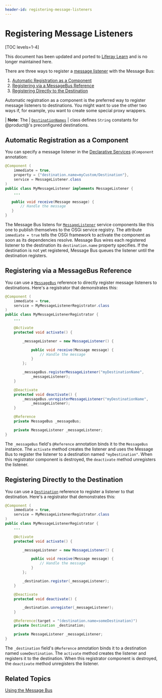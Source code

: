```yaml
---
header-id: registering-message-listeners
---
```


# Registering Message Listeners

[TOC levels=1-4]

<aside class="alert alert-info">
  <span class="wysiwyg-color-blue120"> This document has been updated and ported to <a href="https://learn.liferay.com/dxp/latest/en/developing-applications/core-frameworks/message-bus/listening-for-messages.html">Liferay Learn</a> and is no longer maintained here.</span>
</aside>

There are three ways to register a 
[message listener](/docs/7-2/frameworks/-/knowledge_base/f/using-the-message-bus#message-listeners) 
with the Message Bus: 

1.  [Automatic Registration as a Component](#automatic-registration-as-a-component)
2.  [Registering via a MessageBus Reference](#registering-via-a-messagebus-reference)
3.  [Registering Directly to the Destination](#registering-directly-to-the-destination)

Automatic registration as a component is the preferred way to register message 
listeners to destinations. You might want to use the other two ways if, for 
example, you want to create some special proxy wrappers. 

| **Note**: The 
| [`DestinationNames`](@platform-ref@/7.2-latest/javadocs/portal-kernel/com/liferay/portal/kernel/messaging/DestinationNames.html) 
| class defines `String` constants for @product@'s preconfigured destinations. 

## Automatic Registration as a Component

You can specify a message listener in the 
[Declarative Services](/docs/7-2/frameworks/-/knowledge_base/f/declarative-services) 
`@Component` annotation: 

```java
@Component (
    immediate = true,
    property = {"destination.name=myCustom/Destination"},
    service = MessageListener.class
)
public class MyMessageListener implements MessageListener {
    ...

   public void receive(Message message) {
       // Handle the message
   }
}
```

The Message Bus listens for 
[`MessageListener`](@platform-ref@/7.2-latest/javadocs/portal-kernel/com/liferay/portal/kernel/messaging/MessageListener.html) 
service components like this one to publish themselves to the OSGi service 
registry. The attribute `immediate = true` tells the OSGi framework to activate 
the component as soon as its dependencies resolve. Message Bus wires each 
registered listener to the destination its `destination.name` property 
specifies. If the destination is not yet registered, Message Bus queues the 
listener until the destination registers. 

## Registering via a MessageBus Reference

You can use a 
[`MessageBus`](@platform-ref@/7.2-latest/javadocs/portal-kernel/com/liferay/portal/kernel/messaging/MessageBus.html) 
reference to directly register message listeners to destinations. Here's a 
registrator that demonstrates this: 

```java
@Component (
    immediate = true,
    service = MyMessageListenerRegistrator.class
)
public class MyMessageListenerRegistrator {
    ...

    @Activate
    protected void activate() {

        _messageListener = new MessageListener() {

            public void receive(Message message) {
                // Handle the message
            }
        };

        _messageBus.registerMessageListener("myDestinationName",  
            _messageListener);
    }

    @Deactivate
    protected void deactivate() {
        _messageBus.unregisterMessageListener("myDestinationName",  
            _messageListener);
    }

    @Reference
    private MessageBus _messageBus;

    private MessageListener _messageListener;
}
```

The `_messageBus` field's `@Reference` annotation binds it to the `MessageBus` 
instance. The `activate` method creates the listener and uses the Message Bus to 
register the listener to a destination named `"myDestination"`. When this 
registrator component is destroyed, the `deactivate` method unregisters the 
listener. 

## Registering Directly to the Destination

You can use a 
[`Destination`](@platform-ref@/7.2-latest/javadocs/portal-kernel/com/liferay/portal/kernel/messaging/Destination.html) 
reference to register a listener to that destination. Here's a registrator that 
demonstrates this: 

```java
@Component (
    immediate = true,
    service = MyMessageListenerRegistrator.class
)
public class MyMessageListenerRegistrator {
    ...

    @Activate
    protected void activate() {

        _messageListener = new MessageListener() {

            public void receive(Message message) {
                // Handle the message
            }
        };

        _destination.register(_messageListener);
    }

    @Deactivate
    protected void deactivate() {

        _destination.unregister(_messageListener);
    }

    @Reference(target = "(destination.name=someDestination)")
    private Destination _destination;

    private MessageListener _messageListener;
}
```

The `_destination` field's `@Reference` annotation binds it to a destination
named `someDestination`. The `activate` method creates the listener and
registers it to the destination. When this registrator component is destroyed,
the `deactivate` method unregisters the listener. 

## Related Topics

[Using the Message Bus](/docs/7-2/frameworks/-/knowledge_base/f/using-the-message-bus)
